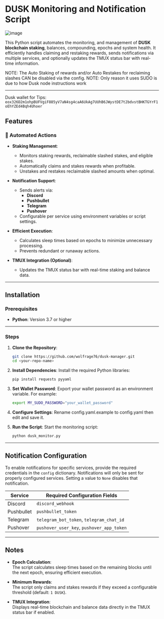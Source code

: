 # DUSK Monitoring and Notification Script
![image](https://github.com/user-attachments/assets/cf624a77-2e15-4eee-8206-230861c14a6d)


This Python script automates the monitoring, and management of **DUSK blockchain staking**, balances, compounding, epochs and system health. It efficiently handles claiming and restaking rewards, sends notifications via multiple services, and optionally updates the TMUX status bar with real-time information.

NOTE: The Auto Staking of rewards and/or Auto Restakes for reclaiming slashes CAN be disabled via the config. 
NOTE: Only reason it uses SUDO is due to how Dusk node instructions work

---


Dusk wallet for Tips: `eox326D2m1ohpBUFVgiF885yV7aN4sg4caA6UkAg7UUhB6JWystDE7t2bdvstBHKTGYrF1oEhYZEd4Bqh4Uhoer`

## Features

### 🚀 Automated Actions

- **Staking Management**:
  - Monitors staking rewards, reclaimable slashed stakes, and eligible stakes.
  - Automatically claims and stakes rewards when profitable.
  - Unstakes and restakes reclaimable slashed amounts when optimal.

- **Notification Support**:
  - Sends alerts via:
    - **Discord**
    - **Pushbullet**
    - **Telegram**
    - **Pushover**
  - Configurable per service using environment variables or script settings.

- **Efficient Execution**:
  - Calculates sleep times based on epochs to minimize unnecessary processing.
  - Prevents redundant or runaway actions.

- **TMUX Integration (Optional)**:
  - Updates the TMUX status bar with real-time staking and balance data.

---

## Installation

### Prerequisites

- **Python**: Version 3.7 or higher

---

### Steps

1. **Clone the Repository**:

    ```bash
    git clone https://github.com/wolfrage76/dusk-manager.git
    cd <your-repo-name>
    ```

2. **Install Dependencies**: Install the required Python libraries:

    ```bash
    pip install requests pyyaml
    ```

3. **Set Wallet Password**: Export your wallet password as an environment variable. For example:

    ```bash
    export MY_SUDO_PASSWORD="your_wallet_password"
    ```

4. **Configure Settings**: Rename config.yaml.example to config.yaml then edit and save it.


5. **Run the Script**: Start the monitoring script:

    ```bash
    python dusk_monitor.py
    ```

---

## Notification Configuration

To enable notifications for specific services, provide the required credentials in the `config` dictionary. Notifications will only be sent for properly configured services. Setting a value to `None` disables that notification.

| **Service**  | **Required Configuration Fields**                     |
|--------------|-------------------------------------------------------|
| Discord      | `discord_webhook`                                     |
| Pushbullet   | `pushbullet_token`                                    |
| Telegram     | `telegram_bot_token`, `telegram_chat_id`              |
| Pushover     | `pushover_user_key`, `pushover_app_token`             |

---

## Notes

- **Epoch Calculation**:  
  The script calculates sleep times based on the remaining blocks until the next epoch, ensuring efficient execution.

- **Minimum Rewards**:  
  The script only claims and stakes rewards if they exceed a configurable threshold (default: `1 DUSK`).

- **TMUX Integration**:  
  Displays real-time blockchain and balance data directly in the TMUX status bar if enabled.
